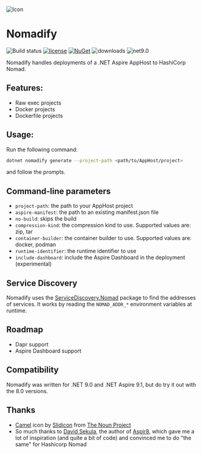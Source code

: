 ![Icon](https://i.imgur.com/6h4Mghl.png?1)
# Nomadify
![Build status](https://github.com/lvermeulen/Nomadify/actions/workflows/build.yml/badge.svg)
[![license](https://img.shields.io/github/license/lvermeulen/Nomadify.svg?maxAge=2592000)](https://github.com/lvermeulen/Nomadify/blob/master/LICENSE) 
[![NuGet](https://img.shields.io/nuget/v/Nomadify.svg?maxAge=86400)](https://www.nuget.org/packages/Nomadify/) 
![downloads](https://img.shields.io/nuget/dt/Nomadify)
![net9.0](https://img.shields.io/badge/net-9.0-yellowgreen.svg)

Nomadify handles deployments of a .NET Aspire AppHost to HashiCorp Nomad.

## Features:
* Raw exec projects
* Docker projects
* Dockerfile projects

## Usage:
Run the following command:
```bash
dotnet nomadify generate --project-path <path/to/AppHost/project>
```
and follow the prompts.

## Command-line parameters
* ```project-path```: the path to your AppHost project
* ```aspire-manifest```: the path to an existing manifest.json file
* ```no-build```: skips the build
* ```compression-kind```: the compression kind to use. Supported values are: zip, tar
* ```container-builder```: the container builder to use. Supported values are: docker, podman
* ```runtime-identifier```: the runtime identifier to use
* ```include-dashboard```: include the Aspire Dashboard in the deployment (experimental)

## Service Discovery
Nomadify uses the [ServiceDiscovery.Nomad](https://github.com/lvermeulen/ServiceDiscovery.Nomad) package to find the addresses of services. It works by reading the ```NOMAD_ADDR_*``` environment variables at runtime.

## Roadmap
* Dapr support
* Aspire Dashboard support

## Compatibility
Nomadify was written for .NET 9.0 and .NET Aspire 9.1, but do try it out with the 8.0 versions.

## Thanks
* [Camel](https://thenounproject.com/icon/camel-4192809/) icon by [Slidicon](https://thenounproject.com/creator/slidicon/) from [The Noun Project](https://thenounproject.com)
* So much thanks to [David Sekula](https://github.com/prom3theu5), the author of [Aspir8](https://github.com/prom3theu5/aspirational-manifests), which gave me a lot of inspiration (and quite a bit of code) and convinced me to do "the same" for Hashicorp Nomad
